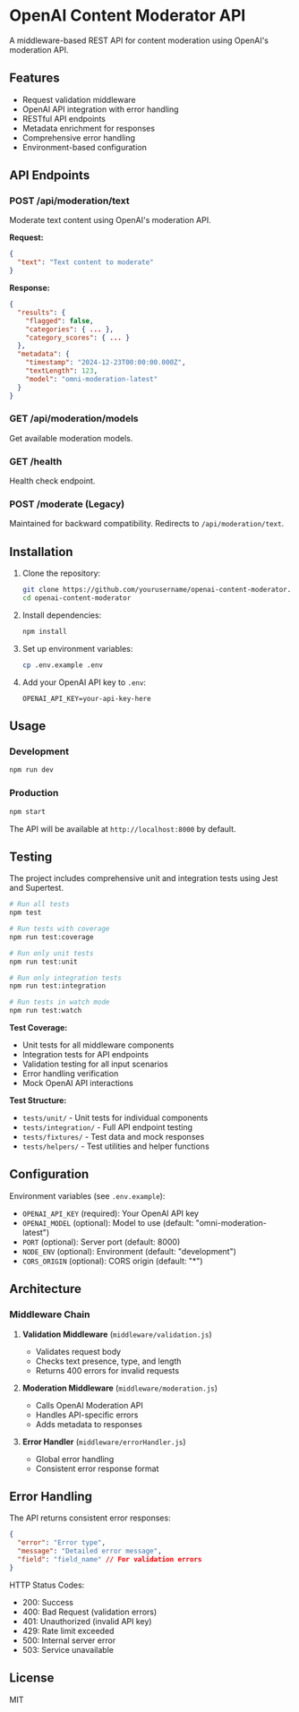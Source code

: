 # OpenAI Content Moderator API

A middleware-based REST API for content moderation using OpenAI's moderation API.

## Features

- Request validation middleware
- OpenAI API integration with error handling
- RESTful API endpoints
- Metadata enrichment for responses
- Comprehensive error handling
- Environment-based configuration

## API Endpoints

### POST /api/moderation/text

Moderate text content using OpenAI's moderation API.

**Request:**

```json
{
  "text": "Text content to moderate"
}
```

**Response:**

```json
{
  "results": {
    "flagged": false,
    "categories": { ... },
    "category_scores": { ... }
  },
  "metadata": {
    "timestamp": "2024-12-23T00:00:00.000Z",
    "textLength": 123,
    "model": "omni-moderation-latest"
  }
}
```

### GET /api/moderation/models

Get available moderation models.

### GET /health

Health check endpoint.

### POST /moderate (Legacy)

Maintained for backward compatibility. Redirects to `/api/moderation/text`.

## Installation

1. Clone the repository:

   ```bash
   git clone https://github.com/yourusername/openai-content-moderator.git
   cd openai-content-moderator
   ```

2. Install dependencies:

   ```bash
   npm install
   ```

3. Set up environment variables:

   ```bash
   cp .env.example .env
   ```

4. Add your OpenAI API key to `.env`:

   ```text
   OPENAI_API_KEY=your-api-key-here
   ```

## Usage

### Development

```bash
npm run dev
```

### Production

```bash
npm start
```

The API will be available at `http://localhost:8000` by default.

## Testing

The project includes comprehensive unit and integration tests using Jest and Supertest.

```bash
# Run all tests
npm test

# Run tests with coverage
npm run test:coverage

# Run only unit tests  
npm run test:unit

# Run only integration tests
npm run test:integration

# Run tests in watch mode
npm run test:watch
```

**Test Coverage:**

- Unit tests for all middleware components
- Integration tests for API endpoints
- Validation testing for all input scenarios
- Error handling verification
- Mock OpenAI API interactions

**Test Structure:**

- `tests/unit/` - Unit tests for individual components
- `tests/integration/` - Full API endpoint testing
- `tests/fixtures/` - Test data and mock responses
- `tests/helpers/` - Test utilities and helper functions

## Configuration

Environment variables (see `.env.example`):

- `OPENAI_API_KEY` (required): Your OpenAI API key
- `OPENAI_MODEL` (optional): Model to use (default: "omni-moderation-latest")
- `PORT` (optional): Server port (default: 8000)
- `NODE_ENV` (optional): Environment (default: "development")
- `CORS_ORIGIN` (optional): CORS origin (default: "*")

## Architecture

### Middleware Chain

1. **Validation Middleware** (`middleware/validation.js`)
   - Validates request body
   - Checks text presence, type, and length
   - Returns 400 errors for invalid requests

2. **Moderation Middleware** (`middleware/moderation.js`)
   - Calls OpenAI Moderation API
   - Handles API-specific errors
   - Adds metadata to responses

3. **Error Handler** (`middleware/errorHandler.js`)
   - Global error handling
   - Consistent error response format

## Error Handling

The API returns consistent error responses:

```json
{
  "error": "Error type",
  "message": "Detailed error message",
  "field": "field_name" // For validation errors
}
```

HTTP Status Codes:

- 200: Success
- 400: Bad Request (validation errors)
- 401: Unauthorized (invalid API key)
- 429: Rate limit exceeded
- 500: Internal server error
- 503: Service unavailable

## License

MIT
